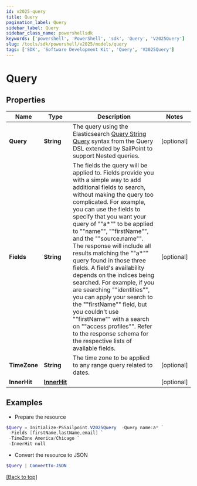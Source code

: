 ```yaml
---
id: v2025-query
title: Query
pagination_label: Query
sidebar_label: Query
sidebar_class_name: powershellsdk
keywords: ['powershell', 'PowerShell', 'sdk', 'Query', 'V2025Query'] 
slug: /tools/sdk/powershell/v2025/models/query
tags: ['SDK', 'Software Development Kit', 'Query', 'V2025Query']
---
```



# Query

## Properties

Name | Type | Description | Notes
------------ | ------------- | ------------- | -------------
**Query** | **String** | The query using the Elasticsearch [Query String Query](https://www.elastic.co/guide/en/elasticsearch/reference/5.2/query-dsl-query-string-query.html#query-string) syntax from the Query DSL extended by SailPoint to support Nested queries. | [optional] 
**Fields** | **String** | The fields the query will be applied to.  Fields provide you with a simple way to add additional fields to search, without making the query too complicated.  For example, you can use the fields to specify that you want your query of ""a*"" to be applied to ""name"", ""firstName"", and the ""source.name"".  The response will include all results matching the ""a*"" query found in those three fields.  A field's availability depends on the indices being searched.  For example, if you are searching ""identities"", you can apply your search to the ""firstName"" field, but you couldn't use ""firstName"" with a search on ""access profiles"".  Refer to the response schema for the respective lists of available fields.  | [optional] 
**TimeZone** | **String** | The time zone to be applied to any range query related to dates. | [optional] 
**InnerHit** | [**InnerHit**](inner-hit) |  | [optional] 

## Examples

- Prepare the resource
```powershell
$Query = Initialize-PSSailpoint.V2025Query  -Query name:a* `
 -Fields [firstName,lastName,email] `
 -TimeZone America/Chicago `
 -InnerHit null
```

- Convert the resource to JSON
```powershell
$Query | ConvertTo-JSON
```


[[Back to top]](#) 


